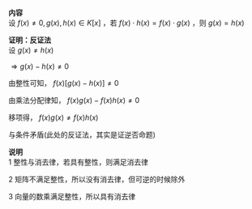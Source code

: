**内容**    
设 $f(x)\neq0,g(x),h(x)\in K[x]$ ，若 $f(x)\cdot h(x)    
=f(x)\cdot g(x)$ ，则 $g(x)=h(x)$     
    
**证明：反证法**    
设 $g(x)\neq h(x)$     
    
 $\Rightarrow g(x)-h(x)\neq0$     
    
由整性可知， $f(x)[g(x)-h(x)]\neq0$     
    
由乘法分配律知， $f(x)g(x)-f(x)h(x)\neq0$     
    
移项得， $f(x)g(x)\neq f(x)h(x)$     
    
与条件矛盾(此处的反证法，其实是证逆否命题)    
    
**说明**    
1 整性与消去律，若具有整性，则满足消去律    
    
2 矩阵不满足整性，所以没有消去律，但可逆的时候除外    
    
3 向量的数乘满足整性，所以具有消去律    
